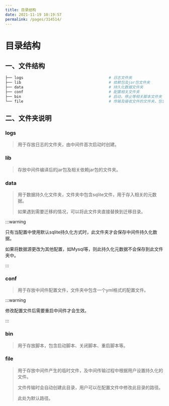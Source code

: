 ```yaml
---
title: 目录结构
date: 2021-11-19 10:19:57
permalink: /pages/314514/
---
```

# 目录结构

## 一、文件结构

```bash
├── logs                                      # 日志文件夹
├── lib                                       # 依赖包及jar包文件夹
├── data                                      # 持久化数据文件夹
├── conf                                      # 配置相关文件夹
├── bin                                       # 启动、停止等相关脚本文件夹
└── file                                      # 传输及接收文件的文件夹，包含临时文件及持久化文件
```

## 二、文件夹说明

### logs

> 用于存放日志的文件夹，由中间件首次启动时创建。

### lib

> 存放中间件编译后的jar包及相关依赖jar包的文件夹。

### data

> 用于数据持久化文件夹，文件夹中包含sqlite文件，用于存入相关的元数据。
>
> 如果遇到需要迁移的情况，可以将此文件夹直接替换到迁移目录。

:::warning

只有当配置中使用默认sqlite持久化方式时，此文件夹才会保存中间件持久化数据。

如果将数据源更改为其他配置，如Mysql等，则此持久化元数据不会保存到此文件夹中。

:::

### conf

> 用于存放中间件配置文件，文件夹中包含一个yml格式的配置文件。

:::warning

修改配置文件后需要重启中间件才会生效。

:::

### bin

> 用于存放脚本，包含启动脚本、关闭脚本、重启脚本等。

### file

> 用于存放中间件产生的临时文件，及中间传输过程中根据用户设置持久化的文件。
>
> 文件传输时会自动创建此目录，用户可以在配置文件中修改此目录的路径。
>
> 此处为默认路径。
